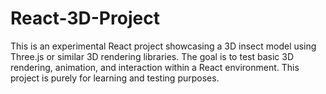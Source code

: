 # React-3D-Project
This is an experimental React project showcasing a 3D insect model using Three.js or similar 3D rendering libraries. The goal is to test basic 3D rendering, animation, and interaction within a React environment. This project is purely for learning and testing purposes.
